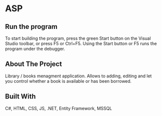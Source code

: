 # ASP

## Run the program

To start building the program, press the green Start button on the Visual Studio toolbar, or press F5 or Ctrl+F5. Using the Start button or F5 runs the program under the debugger.

## About The Project

Library / books menagment application. Allows to adding, editing and let you control whether a book is available or has been borrowed.

## Built With

C#, HTML, CSS, JS, .NET, Entity Framework, MSSQL
